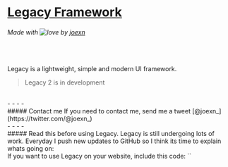 # [Legacy Framework](https://legacy-framework.com)
###### Made with ![love](https://legacy-framework.com/Heart.png) by [joexn](https://twitter.com/@joexn_)
<br /><br />
Legacy is a lightweight, simple and modern UI framework.
> Legacy 2 is in development
<br />
- - - -
<br />
##### Contact me
If you need to contact me, send me a tweet [@joexn_](https://twitter.com/@joexn_)
<br />
- - - -
<br />
##### Read this before using Legacy.
Legacy is still undergoing lots of work. Everyday I push new updates to GitHub so I think its time to explain whats going on:
<br />
If you want to use Legacy on your website, include this code:
`<link rel="stylesheet" href="https://legacy-framework.com/Legacy-Latest.css">`